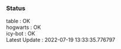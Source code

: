 ### Status


table : OK  
hogwarts : OK  
icy-bot : OK  
Latest Update : 2022-07-19 13:33:35.776797
